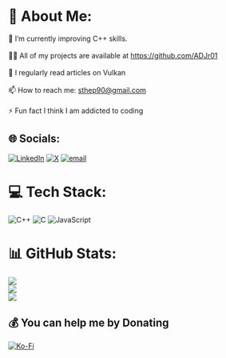 # 💫 About Me:
🌱 I’m currently improving C++ skills.<br><br>👨‍💻 All of my projects are available at https://github.com/ADJr01<br><br>📝 I regularly read articles on Vulkan<br><br>📫 How to reach me: sthep90@gmail.com<br><br>⚡ Fun fact I think I am addicted to coding


## 🌐 Socials:
[![LinkedIn](https://img.shields.io/badge/LinkedIn-%230077B5.svg?logo=linkedin&logoColor=white)](https://linkedin.com/in/https://www.linkedin.com/in/adjr01/) [![X](https://img.shields.io/badge/X-black.svg?logo=X&logoColor=white)](https://x.com/https://x.com/SthephenAdnan) [![email](https://img.shields.io/badge/Email-D14836?logo=gmail&logoColor=white)](mailto:sthep90@gmail.com) 

# 💻 Tech Stack:
![C++](https://img.shields.io/badge/c++-%2300599C.svg?style=for-the-badge&logo=c%2B%2B&logoColor=white) ![C](https://img.shields.io/badge/c-%2300599C.svg?style=for-the-badge&logo=c&logoColor=white) ![JavaScript](https://img.shields.io/badge/javascript-%23323330.svg?style=for-the-badge&logo=javascript&logoColor=%23F7DF1E)  
# 📊 GitHub Stats:
![](https://github-readme-stats.vercel.app/api?username=ADJr01&theme=dark&hide_border=false&include_all_commits=false&count_private=false)<br/>
![](https://nirzak-streak-stats.vercel.app/?user=ADJr01&theme=dark&hide_border=false)<br/>
![](https://github-readme-stats.vercel.app/api/top-langs/?username=ADJr01&theme=dark&hide_border=false&include_all_commits=false&count_private=false&layout=compact)

  ## 💰 You can help me by Donating
  [![Ko-Fi](https://img.shields.io/badge/Ko--fi-F16061?style=for-the-badge&logo=ko-fi&logoColor=white)](https://ko-fi.com/rahatadnan) 

  
<!-- Proudly created with GPRM ( https://gprm.itsvg.in ) -->
